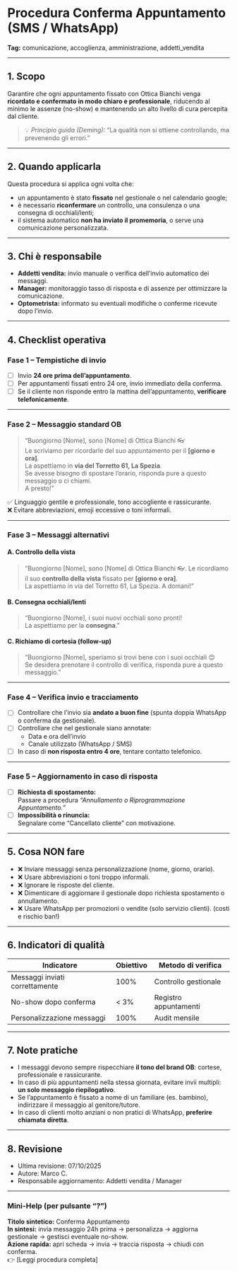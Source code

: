 # Procedura Conferma Appuntamento (SMS / WhatsApp)

**Tag:** comunicazione, accoglienza, amministrazione, addetti_vendita  

---

## 1. Scopo

Garantire che ogni appuntamento fissato con Ottica Bianchi venga **ricordato e confermato in modo chiaro e professionale**, riducendo al minimo le assenze (no-show) e mantenendo un alto livello di cura percepita dal cliente.  

> 💡 *Principio guida (Deming):* “La qualità non si ottiene controllando, ma prevenendo gli errori.”

---

## 2. Quando applicarla

Questa procedura si applica ogni volta che:

- un appuntamento è stato **fissato** nel gestionale o nel calendario google;  
- è necessario **riconfermare** un controllo, una consulenza o una consegna di occhiali/lenti;  
- il sistema automatico **non ha inviato il promemoria**, o serve una comunicazione personalizzata.

---

## 3. Chi è responsabile

- **Addetti vendita:** invio manuale o verifica dell’invio automatico dei messaggi.  
- **Manager:** monitoraggio tasso di risposta e di assenze per ottimizzare la comunicazione.  
- **Optometrista:** informato su eventuali modifiche o conferme ricevute dopo l’invio.

---

## 4. Checklist operativa

### **Fase 1 – Tempistiche di invio**

- [ ] Invio **24 ore prima dell’appuntamento**.  
- [ ] Per appuntamenti fissati entro 24 ore, invio immediato della conferma.  
- [ ] Se il cliente non risponde entro la mattina dell’appuntamento, **verificare telefonicamente**.

---

### **Fase 2 – Messaggio standard OB**

> “Buongiorno [Nome], sono [Nome] di Ottica Bianchi 👓  
> Le scriviamo per ricordarle del suo appuntamento per il **[giorno e ora]**.  
> La aspettiamo in **via del Torretto 61, La Spezia**.  
> Se avesse bisogno di spostare l’orario, risponda pure a questo messaggio o ci chiami.  
> A presto!”

✅ Linguaggio gentile e professionale, tono accogliente e rassicurante.  
❌ Evitare abbreviazioni, emoji eccessive o toni informali.

---

### **Fase 3 – Messaggi alternativi**

#### **A. Controllo della vista**

> “Buongiorno [Nome], sono [Nome] di Ottica Bianchi 👓.
> Le ricordiamo il suo **controllo della vista** fissato per **[giorno e ora]**.  
> La aspettiamo in via del Torretto 61, La Spezia.
> A domani!”

#### **B. Consegna occhiali/lenti**

> “Buongiorno [Nome], i suoi nuovi occhiali sono pronti!  
> La aspettiamo per la **consegna**.”

#### **C. Richiamo di cortesia (follow-up)**

> “Buongiorno [Nome], speriamo si trovi bene con i suoi occhiali 😊  
> Se desidera prenotare il controllo di verifica, risponda pure a questo messaggio.”

---

### **Fase 4 – Verifica invio e tracciamento**

- [ ] Controllare che l’invio sia **andato a buon fine** (spunta doppia WhatsApp o conferma da gestionale).  
- [ ] Controllare che nel gestionale siano annotate:  
  - Data e ora dell’invio  
  - Canale utilizzato (WhatsApp / SMS)  
- [ ] In caso di **non risposta entro 4 ore**, tentare contatto telefonico.

---

### **Fase 5 – Aggiornamento in caso di risposta**
  
- [ ] **Richiesta di spostamento:**  
  Passare a procedura *“Annullamento o Riprogrammazione Appuntamento.”*  
- [ ] **Impossibilità o rinuncia:**  
  Segnalare come “Cancellato cliente” con motivazione.

---

## 5. Cosa NON fare

- ❌ Inviare messaggi senza personalizzazione (nome, giorno, orario).  
- ❌ Usare abbreviazioni o toni troppo informali.  
- ❌ Ignorare le risposte del cliente.  
- ❌ Dimenticare di aggiornare il gestionale dopo richiesta spostamento o annullamento.  
- ❌ Usare WhatsApp per promozioni o vendite (solo servizio clienti). (costi e rischio ban!)  

---

## 6. Indicatori di qualità

| Indicatore                                | Obiettivo | Metodo di verifica |
|-------------------------------------------|------------|--------------------|
| Messaggi inviati correttamente            | 100%       | Controllo gestionale |
| No-show dopo conferma                     | < 3%       | Registro appuntamenti |
| Personalizzazione messaggi                | 100%       | Audit mensile |

---

## 7. Note pratiche

- I messaggi devono sempre rispecchiare **il tono del brand OB**: cortese, professionale e rassicurante.  
- In caso di più appuntamenti nella stessa giornata, evitare invii multipli: **un solo messaggio riepilogativo**.  
- Se l’appuntamento è fissato a nome di un familiare (es. bambino), indirizzare il messaggio al genitore/tutore.  
- In caso di clienti molto anziani o non pratici di WhatsApp, **preferire chiamata diretta**.

---

## 8. Revisione

- Ultima revisione: 07/10/2025
- Autore: Marco C.  
- Responsabile aggiornamento: Addetti vendita / Manager  

---

### **Mini-Help (per pulsante “?”)**  

**Titolo sintetico:** Conferma Appuntamento  
**In sintesi:** invia messaggio 24h prima → personalizza → aggiorna gestionale → gestisci eventuale no-show.  
**Azione rapida:** apri scheda → invia → traccia risposta → chiudi con conferma.  
👉 [Leggi procedura completa]
